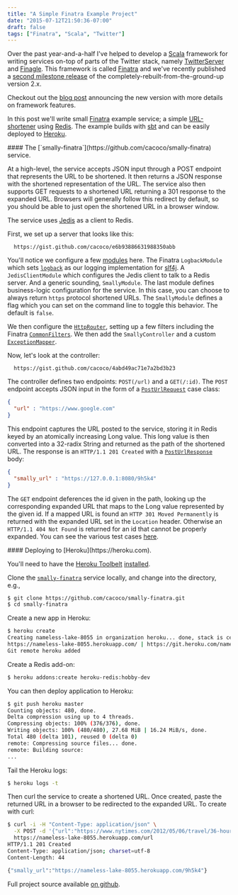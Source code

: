 ```yaml
---
title: "A Simple Finatra Example Project"
date: "2015-07-12T21:50:36-07:00"
draft: false
tags: ["Finatra", "Scala", "Twitter"]
---
```


Over the past year-and-a-half I've helped to develop a [Scala](https://www.scala-lang.org/) framework for writing services on-top of parts of the Twitter stack, namely [TwitterServer](https://github.com/twitter/twitter-server) and [Finagle](https://github.com/twitter/finagle). This framework is called [Finatra](https://github.com/twitter/finatra) and we've recently published a [second milestone release](https://oss.sonatype.org/#nexus-search;gav~com.twitter.finatra~~2.0.0.M2~~) of the completely-rebuilt-from-the-ground-up version 2.x.

Checkout out the [blog post](https://blog.twitter.com/engineering/en_us/a/2015/finatra-20-the-fast-testable-scala-services-framework-that-powers-twitter) announcing the new version with more details on framework features. 

In this post we'll write small [Finatra](https://github.com/twitter/finatra) example service; a simple [URL-shortener](https://github.com/cacoco/smally-finatra) using [Redis](https://redis.io/). The example builds with [sbt](https://www.scala-sbt.org/) and can be easily deployed to [Heroku](https://heroku.com).

<p/><p/>
#### The [`smally-finatra`](https://github.com/cacoco/smally-finatra) service.<p/>

At a high-level, the service accepts JSON input through a POST endpoint that represents the URL to be shortened. It then returns a JSON response with the shortened representation of the URL. The service also then supports GET requests to a shortened URL returning a 301 response to the expanded URL. Browsers will generally follow this redirect by default, so you should be able to just open the shortened URL in a browser window.

The service uses [Jedis](https://github.com/xetorthio/jedis) as a client to Redis. 

First, we set up a server that looks like this:

```gist {cols="8", id="e6b93886631988350abb"}
  https://gist.github.com/cacoco/e6b93886631988350abb
```

You'll notice we configure a few [modules](https://github.com/twitter/finatra/blob/master/inject/inject-core/src/main/scala/com/twitter/inject/TwitterModule.scala) here. The Finatra `LogbackModule` which sets [`logback`](https://logback.qos.ch/) as our logging implementation for [slf4j](https://www.slf4j.org/). A `JedisClientModule` which configures the Jedis client to talk to a Redis server. And a generic sounding, `SmallyModule`. The last module defines business-logic configuration for the service. In this case, you can choose to always return `https` protocol shortened URLs. The `SmallyModule` defines a flag which you can set on the command line to toggle this behavior. The default is `false`.

We then configure the [`HttpRouter`](https://github.com/twitter/finatra/blob/master/http/src/main/scala/com/twitter/finatra/http/routing/HttpRouter.scala), setting up a few filters including the Finatra [`CommonFilters`](https://github.com/twitter/finatra/blob/master/http/src/main/scala/com/twitter/finatra/http/filters/CommonFilters.scala). We then add the `SmallyController` and a custom [`ExceptionMapper`](https://github.com/twitter/finatra/blob/master/http/src/main/scala/com/twitter/finatra/http/exceptions/ExceptionMapper.scala).

Now, let's look at the controller:

```gist {cols="8", id="4abd49ac71e7a2bd3b23"}
  https://gist.github.com/cacoco/4abd49ac71e7a2bd3b23
```

The controller defines two endpoints: `POST(/url)` and a `GET(/:id)`. The `POST` endpoint accepts JSON input in the form of a [`PostUrlRequest`](https://github.com/cacoco/smally-finatra/blob/master/src/main/scala/io/angstrom/smally/domain/http/PostUrlRequest.scala) case class:

```json
{
  "url" : "https://www.google.com"
}
```
This endpoint captures the URL posted to the service, storing it in Redis keyed by an atomically increasing Long value. This long value is then converted into a 32-radix String and returned as the path of the shortened URL. The response is an `HTTP/1.1 201 Created` with a  [`PostUrlResponse`](https://github.com/cacoco/smally-finatra/blob/master/src/main/scala/io/angstrom/smally/domain/http/PostUrlResponse.scala) body:

```json
{
  "smally_url" : "https://127.0.0.1:8080/9h5k4"
}
```

The `GET` endpoint deferences the id given in the path, looking up the corresponding expanded URL that maps to the Long value represented by the given id. If a mapped URL is found an `HTTP 301 Moved Permanently` is returned with the expanded URL set in the `Location` header. Otherwise an `HTTP/1.1 404 Not Found` is returned for an id that cannot be properly expanded. You can see the various test cases [here](https://github.com/cacoco/smally-finatra/blob/master/src/test/scala/io/angstrom/smally/SmallyServerFeatureTest.scala).

<p/><p/>
#### Deploying to [Heroku](https://heroku.com).

You'll need to have the [Heroku Toolbelt](https://toolbelt.heroku.com/) [installed](https://devcenter.heroku.com/articles/getting-started-with-scala#set-up).

Clone the [`smally-finatra`](https://github.com/cacoco/smally-finatra) service locally, and change into the directory, e.g.,

```bash
$ git clone https://github.com/cacoco/smally-finatra.git
$ cd smally-finatra
```

Create a new app in Heroku:

```bash
$ heroku create
Creating nameless-lake-8055 in organization heroku... done, stack is cedar-14
https://nameless-lake-8055.herokuapp.com/ | https://git.heroku.com/nameless-lake-8055.git
Git remote heroku added
```

Create a Redis add-on:

```bash
$ heroku addons:create heroku-redis:hobby-dev
```

You can then deploy application to Heroku:

```bash
$ git push heroku master
Counting objects: 480, done.
Delta compression using up to 4 threads.
Compressing objects: 100% (376/376), done.
Writing objects: 100% (480/480), 27.68 MiB | 16.24 MiB/s, done.
Total 480 (delta 101), reused 0 (delta 0)
remote: Compressing source files... done.
remote: Building source:
...
```

Tail the Heroku logs:

```bash
$ heroku logs -t
```

Then curl the service to create a shortened URL. Once created, paste the returned URL in a browser to be redirected to the expanded URL. To create with curl:

```bash
$ curl -i -H "Content-Type: application/json" \
  -X POST -d '{"url":"https://www.nytimes.com/2012/05/06/travel/36-hours-in-barcelona-spain.html"}' \
  https://nameless-lake-8055.herokuapp.com/url
HTTP/1.1 201 Created
Content-Type: application/json; charset=utf-8
Content-Length: 44

{"smally_url":"https://nameless-lake-8055.herokuapp.com/9h5k4"}
```


Full project source available [on github](https://github.com/cacoco/smally-finatra).
